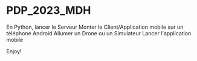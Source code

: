 # PDP_2023_MDH

En Python, lancer le Serveur
Monter le Client/Application mobile sur un téléphone Android
Allumer un Drone ou un Simulateur
Lancer l'application mobile

Enjoy!
